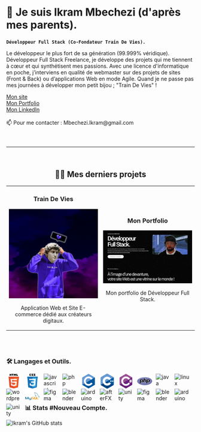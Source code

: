 <h1>🐢 Je suis Ikram Mbechezi (d'après mes parents).</h1>

**`Développeur Full Stack (Co-Fondateur Train De Vies).`**

Le développeur le plus fort de sa génération (99.999% véridique). Développeur Full Stack Freelance, je développe des projets qui me tiennent à cœur et qui synthétisent mes passions. Avec une licence d'informatique en poche, j’interviens en qualité de webmaster sur des projets de sites (Front & Back) ou d’applications Web en mode Agile. Quand je ne passe pas mes journées à développer mon petit bijou ; "Train De Vies" !

<div align="left" style="margin-bottom: 50px;">
	<a href="https://traindevies.com" target="_blank">Mon site</a><br>
	<a href="https://mbechezi.website" target="_blank">Mon Portfolio</a><br>
	<a href="https://fr.linkedin.com/in/ikram-mbechezi" target="_blank">Mon LinkedIn</a><br><br>
	📫 Pour me contacter : Mbechezi.Ikram@gmail.com
</div>

---
<br>

<h2 align="center">👨‍💻 Mes derniers projets</h2>
<div align="center">
	<table>
        <tr>
			<td width="50%">
				<h3 align="center">Train De Vies</h3>
				<div align="center">
                    <a href="https://traindevies.com" target="_blank" rel="noreferrer">
					<img src="./assets/img/Train-De-Vies.webp" alt="Train De Vies"/> </a>
                    <p align="center">Application Web et Site E-commerce dédié aux créateurs digitaux.</p>
				</div>
            </td>
            <td width="50%">
                <h3 align="center">Mon Portfolio</h3>
                <div align="center">
                    <a href="https://mbechezi.website" target="_blank" rel="noreferrer">
					<img src="./assets/img/Portfolio.webp" alt="Mon Portfolio"/> </a>
                    <p align="center">Mon portfolio de Développeur Full Stack.</p>
                </div>
            </td>
        </tr>
  </table>
</div>
<br>
<br>

### 🛠️ Langages et Outils.
<div style="margin-bottom: 25px;">
<div>
	<img align="left" width="40px" height="40px" style="padding-right:10px;" alt="html" src="https://raw.githubusercontent.com/devicons/devicon/master/icons/html5/html5-original-wordmark.svg" />
	<img align="left" width="40px" height="40px" style="padding-right:10px;" alt="css3" src="https://raw.githubusercontent.com/devicons/devicon/master/icons/css3/css3-original-wordmark.svg"  />
	<img align="left" width="40px" height="40px" style="padding-right:10px;" alt="javascript" src="https://cdn.jsdelivr.net/gh/devicons/devicon/icons/javascript/javascript-plain.svg" />
	<img align="left" width="40px" height="40px" style="padding-right:10px;" alt="php" src="https://cdn.jsdelivr.net/gh/devicons/devicon/icons/php/php-plain.svg" />
	<img align="left" width="40px" height="40px" style="padding-right:10px;" alt="c" src="https://raw.githubusercontent.com/devicons/devicon/master/icons/c/c-original.svg"  />
	<img align="left" width="40px" height="40px" style="padding-right:10px;" alt="c++" src="https://raw.githubusercontent.com/devicons/devicon/master/icons/cplusplus/cplusplus-original.svg" />
	<img align="left" width="40px" height="40px" style="padding-right:10px;" alt="csharp" src="https://raw.githubusercontent.com/devicons/devicon/master/icons/csharp/csharp-original.svg" />
	<img align="left" width="40px" height="40px" style="padding-right:10px;" alt="php" src="https://raw.githubusercontent.com/devicons/devicon/master/icons/php/php-original.svg" />
	<img align="left" width="40px" height="40px" style="padding-right:10px;" alt="java" src="https://cdn.jsdelivr.net/gh/devicons/devicon/icons/java/java-original.svg"/>
	<img align="left" width="40px" height="40px" style="padding-right:10px;" alt="linux" src="https://cdn.jsdelivr.net/gh/devicons/devicon/icons/linux/linux-original.svg"   />
	<img align="left" width="40px" height="40px" style="padding-right:10px;" alt="wordpress" src="https://cdn.jsdelivr.net/gh/devicons/devicon/icons/wordpress/wordpress-plain.svg" />
	<img align="left" width="40px" height="40px" style="padding-right:10px;" alt="mysql" src="https://raw.githubusercontent.com/devicons/devicon/master/icons/mysql/mysql-original-wordmark.svg" alt="mysql"/>
	<img align="left" width="40px" height="40px" style="padding-right:10px;" alt="figma" src="https://cdn.jsdelivr.net/gh/devicons/devicon/icons/figma/figma-original.svg" />
	<img align="left" width="40px" height="40px" style="padding-right:10px;" alt="blender" src="https://cdn.jsdelivr.net/gh/devicons/devicon/icons/blender/blender-original.svg" />
	<img align="left" width="40px" height="40px" style="padding-right:10px;" alt="arduino" src="https://cdn.worldvectorlogo.com/logos/arduino-1.svg" />
	<img align="left" width="40px" height="40px" style="padding-right:10px;" alt="afterFX" src="https://cdn.jsdelivr.net/gh/devicons/devicon/icons/aftereffects/aftereffects-plain.svg" />
	<img align="left" width="40px" height="40px" style="padding-right:10px;" alt="unity" src="https://www.vectorlogo.zone/logos/unity3d/unity3d-icon.svg" />
	<img align="left" width="40px" height="40px" style="padding-right:10px;" alt="figma" src="https://cdn.jsdelivr.net/gh/devicons/devicon/icons/figma/figma-original.svg" />
	<img align="left" width="40px" height="40px" style="padding-right:10px;" alt="blender" src="https://cdn.jsdelivr.net/gh/devicons/devicon/icons/blender/blender-original.svg" />
	<img align="left" width="40px" height="40px" style="padding-right:10px;" alt="arduino" src="https://cdn.worldvectorlogo.com/logos/arduino-1.svg" />
	<img align="left" width="40px" height="40px" style="padding-right:10px;" alt="unity" src="https://www.vectorlogo.zone/logos/unity3d/unity3d-icon.svg" />
</div>
</div> 
<br>
<br>


### 📊 Stats \#Nouveau Compte.

![Ikram's GitHub stats](https://github-readme-stats.vercel.app/api?username=ikrammbz&show_icons=true&theme=gruvbox)
